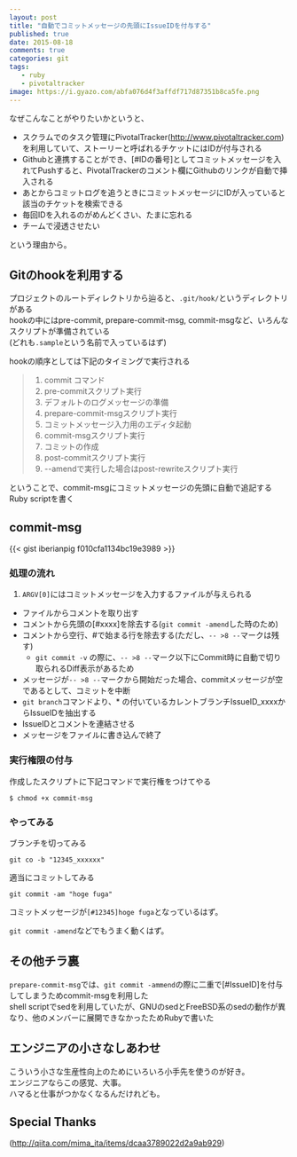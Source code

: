 ```yaml
---
layout: post
title: "自動でコミットメッセージの先頭にIssueIDを付与する"
published: true
date: 2015-08-18
comments: true
categories: git
tags:
   - ruby
   - pivotaltracker
image: https://i.gyazo.com/abfa076d4f3affdf717d87351b8ca5fe.png
---
```


なぜこんなことがやりたいかというと、

* スクラムでのタスク管理にPivotalTracker(http://www.pivotaltracker.com)を利用していて、ストーリーと呼ばれるチケットにはIDが付与される
* Githubと連携することができ、[#IDの番号]としてコミットメッセージを入れてPushすると、PivotalTrackerのコメント欄にGithubのリンクが自動で挿入される
* あとからコミットログを追うときにコミットメッセージにIDが入っていると該当のチケットを検索できる
* 毎回IDを入れるのがめんどくさい、たまに忘れる
* チームで浸透させたい

<!--more-->

という理由から。  


## Gitのhookを利用する

プロジェクトのルートディレクトリから辿ると、`.git/hook/`というディレクトリがある  
hookの中にはpre-commit, prepare-commit-msg, commit-msgなど、いろんなスクリプトが準備されている  
(どれも`.sample`という名前で入っているはず)

hookの順序としては下記のタイミングで実行される  
> 1. commit コマンド
> 2. pre-commitスクリプト実行
> 3. デフォルトのログメッセージの準備
> 4. prepare-commit-msgスクリプト実行
> 5. コミットメッセージ入力用のエディタ起動
> 6. commit-msgスクリプト実行
> 7. コミットの作成
> 8. post-commitスクリプト実行
> 9. --amendで実行した場合はpost-rewriteスクリプト実行


ということで、commit-msgにコミットメッセージの先頭に自動で追記するRuby scriptを書く

## commit-msg
{{< gist iberianpig f010cfa1134bc19e3989 >}}

### 処理の流れ
1. `ARGV[0]`にはコミットメッセージを入力するファイルが与えられる
* ファイルからコメントを取り出す
* コメントから先頭の[#xxxx]を除去する(`git commit -amend`した時のため)
* コメントから空行、#で始まる行を除去する(ただし、`-- >8 --`マークは残す)  
  * `git commit -v` の際に、`-- >8 --`マーク以下にCommit時に自動で切り取られるDiff表示があるため
* メッセージが`-- >8 --`マークから開始だった場合、commitメッセージが空であるとして、コミットを中断
* `git branch`コマンドより、* の付いているカレントブランチIssueID_xxxxからIssueIDを抽出する
* IssueIDとコメントを連結させる
* メッセージをファイルに書き込んで終了

### 実行権限の付与

作成したスクリプトに下記コマンドで実行権をつけてやる
```
$ chmod +x commit-msg
```

### やってみる
ブランチを切ってみる  
```
git co -b "12345_xxxxxx"
```

適当にコミットしてみる  
```
git commit -am "hoge fuga"
```

コミットメッセージが`[#12345]hoge fuga`となっているはず。  

`git commit -amend`などでもうまく動くはず。  


## その他チラ裏

`prepare-commit-msg`では、`git commit -ammend`の際に二重で[#IssueID]を付与してしまうためcommit-msgを利用した  
shell scriptでsedを利用していたが、GNUのsedとFreeBSD系のsedの動作が異なり、他のメンバーに展開できなかったためRubyで書いた

## エンジニアの小さなしあわせ

こういう小さな生産性向上のためにいろいろ小手先を使うのが好き。  
エンジニアならこの感覚、大事。  
ハマると仕事がつかなくなるんだけれども。  

## Special Thanks
(http://qiita.com/mima_ita/items/dcaa3789022d2a9ab929)
